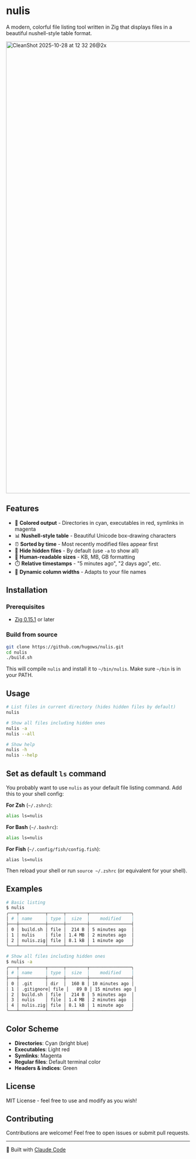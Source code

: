 # nulis

A modern, colorful file listing tool written in Zig that displays files in a beautiful nushell-style table format.

<img width="1634" height="1236" alt="CleanShot 2025-10-28 at 12 32 26@2x" src="https://github.com/user-attachments/assets/d6de2402-a2ed-4708-ae75-e4a1e2a313b7" />

## Features

- 🎨 **Colored output** - Directories in cyan, executables in red, symlinks in magenta
- 📊 **Nushell-style table** - Beautiful Unicode box-drawing characters
- ⏰ **Sorted by time** - Most recently modified files appear first
- 🙈 **Hide hidden files** - By default (use `-a` to show all)
- 📏 **Human-readable sizes** - KB, MB, GB formatting
- ⏱️ **Relative timestamps** - "5 minutes ago", "2 days ago", etc.
- 🔧 **Dynamic column widths** - Adapts to your file names

## Installation

### Prerequisites

- [Zig 0.15.1](https://ziglang.org/download/) or later

### Build from source

```bash
git clone https://github.com/hugows/nulis.git
cd nulis
./build.sh
```

This will compile `nulis` and install it to `~/bin/nulis`. Make sure `~/bin` is in your PATH.

## Usage

```bash
# List files in current directory (hides hidden files by default)
nulis

# Show all files including hidden ones
nulis -a
nulis --all

# Show help
nulis -h
nulis --help
```

## Set as default `ls` command

You probably want to use `nulis` as your default file listing command. Add this to your shell config:

**For Zsh** (`~/.zshrc`):
```bash
alias ls=nulis
```

**For Bash** (`~/.bashrc`):
```bash
alias ls=nulis
```

**For Fish** (`~/.config/fish/config.fish`):
```fish
alias ls=nulis
```

Then reload your shell or run `source ~/.zshrc` (or equivalent for your shell).

## Examples

```bash
# Basic listing
$ nulis
╭───┬──────────┬──────┬────────┬────────────────╮
│ # │ name     │ type │  size  │    modified    │
├───┼──────────┼──────┼────────┼────────────────┤
│ 0 │ build.sh │ file │  214 B │ 5 minutes ago  │
│ 1 │ nulis    │ file │ 1.4 MB │ 2 minutes ago  │
│ 2 │ nulis.zig│ file │ 8.1 kB │ 1 minute ago   │
╰───┴──────────┴──────┴────────┴────────────────╯

# Show all files including hidden ones
$ nulis -a
╭───┬──────────┬──────┬────────┬────────────────╮
│ # │ name     │ type │  size  │    modified    │
├───┼──────────┼──────┼────────┼────────────────┤
│ 0 │ .git     │ dir  │  160 B │ 10 minutes ago │
│ 1 │ .gitignore│ file │   89 B │ 15 minutes ago │
│ 2 │ build.sh │ file │  214 B │ 5 minutes ago  │
│ 3 │ nulis    │ file │ 1.4 MB │ 2 minutes ago  │
│ 4 │ nulis.zig│ file │ 8.1 kB │ 1 minute ago   │
╰───┴──────────┴──────┴────────┴────────────────╯
```

## Color Scheme

- **Directories**: Cyan (bright blue)
- **Executables**: Light red
- **Symlinks**: Magenta
- **Regular files**: Default terminal color
- **Headers & indices**: Green

## License

MIT License - feel free to use and modify as you wish!

## Contributing

Contributions are welcome! Feel free to open issues or submit pull requests.

---

🤖 Built with [Claude Code](https://claude.com/claude-code)
